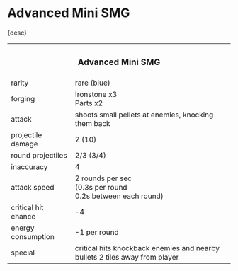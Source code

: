 # Advanced Mini SMG

{desc}


<table>
  <tr>
    <th colspan="2"> <h3> Advanced Mini SMG </h3> </th>
  </tr>
  <tr>
    <td> rarity </td>
    <td> rare (blue) </td> 
  </tr>
  <tr>
    <td> forging </td>
    <td> Ironstone x3 <br> Parts x2 </td> 
  </tr>
  <tr>
    <td> attack </td>
    <td> shoots small pellets at enemies, knocking them back </td> 
  </tr>
  <tr>
    <td> projectile damage </td>
    <td> 2 (10) </td> 
  </tr>
  <tr>
    <td> round projectiles </td>
    <td> 2/3 (3/4) </td> 
  </tr>
  <tr>
    <td> inaccuracy </td>
    <td> 4 </td> 
  </tr>
  <tr>
    <td> attack speed </td>
    <td> 2 rounds per sec <br> (0.3s per round <br> 0.2s between each round) </td> 
  </tr>
  <tr>
    <td> critical hit chance </td>
    <td> -4 </td> 
  </tr>
  <tr>
    <td> energy consumption </td>
    <td> -1 per round </td> 
  </tr>
  <tr>
    <td> special </td>
    <td> critical hits knockback enemies and nearby bullets 2 tiles away from player </td> 
  </tr>
</table>
